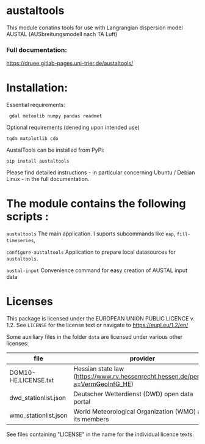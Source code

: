 austaltools
===========

This module conatins tools for use with Langrangian dispersion 
model AUSTAL (AUSbreitungsmodell nach TA Luft)

### Full documentation:
https://druee.gitlab-pages.uni-trier.de/austaltools/

Installation:
=============

Essential requirements:

     gdal meteolib numpy pandas readmet 

Optional requirements (deneding upon intended use) 

    tqdm matplotlib cdo 

AustalTools can be installed from PyPi:

    pip install austaltools

Please find detailed instructions - in particular
concerning Ubuntu / Debian Linux - in the full documentation.

The module contains the following scripts : 
===========================================

``austaltools``
    The main application. I suports subcommands like
    ``eap``, ``fill-timeseries``, 

``configure-austaltools``
    Application to prepare local datasources for ``austaltools``.

``austal-input``
    Convenience command for easy creation of AUSTAL input data

Licenses
========

This package is licensed under the EUROPEAN UNION PUBLIC LICENCE v. 1.2.
See ``LICENSE`` for the license text or navigate to https://eupl.eu/1.2/en/

Some auxiliary files in the folder ``data`` are licensed under
various other licenses:

| file                  | provider                                                                        | license               |
|-----------------------|---------------------------------------------------------------------------------|-----------------------|
| DGM10-HE.LICENSE.txt  | Hessian state law (https://www.rv.hessenrecht.hessen.de/perma?a=VermGeoInfG_HE) | none (PD)             |
| dwd_stationlist.json  | Deutscher Wetterdienst (DWD) open data portal                                   | CC BY 4.0             |
| wmo_stationlist.json  | World Meteorological Organization (WMO) and its members                         | CC BY 4.0             |


<!-- note to self: &#8209; = non-breaking hyphen -->

See files containing "LICENSE" in the name for the individual licence texts.
